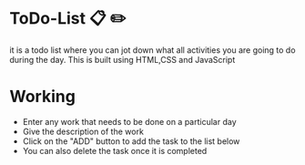 # ToDo-List :clipboard: :pencil2: 
it is a todo list where you can jot down what all activities you are going to do during the day.
This is built using HTML,CSS and JavaScript
# Working
- Enter any work that needs to be done on a particular day
- Give the description of the work
- Click on the "ADD" button to add the task to the list below
- You can also delete the task once it is completed
